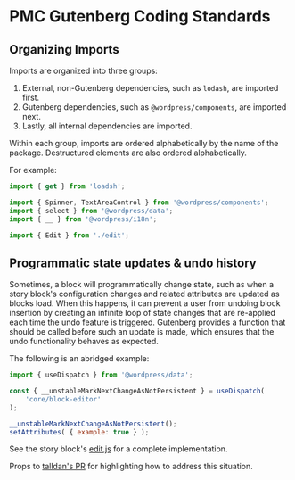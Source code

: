 # PMC Gutenberg Coding Standards

## Organizing Imports

Imports are organized into three groups:

1. External, non-Gutenberg dependencies, such as `lodash`, are imported first.
2. Gutenberg dependencies, such as `@wordpress/components`, are imported next.
3. Lastly, all internal dependencies are imported.

Within each group, imports are ordered alphabetically by the name of the
package. Destructured elements are also ordered alphabetically.

For example:

```javascript
import { get } from 'loadsh';

import { Spinner, TextAreaControl } from '@wordpress/components';
import { select } from '@wordpress/data';
import { __ } from '@wordpress/i18n';

import { Edit } from './edit';
```

## Programmatic state updates & undo history

Sometimes, a block will programmatically change state, such as when a story
block's configuration changes and related attributes are updated as blocks load.
When this happens, it can prevent a user from undoing block insertion by
creating an infinite loop of state changes that are re-applied each time the
undo feature is triggered. Gutenberg provides a function that should be called
before such an update is made, which ensures that the undo functionality behaves
as expected.

The following is an abridged example:

```javascript
import { useDispatch } from '@wordpress/data';

const { __unstableMarkNextChangeAsNotPersistent } = useDispatch(
	'core/block-editor'
);

__unstableMarkNextChangeAsNotPersistent();
setAttributes( { example: true } );
```

See the story block's [edit.js](src/blocks/story/edit.js) for a complete
implementation.

Props to [talldan's PR](https://github.com/WordPress/gutenberg/pull/26377) for
highlighting how to address this situation.
